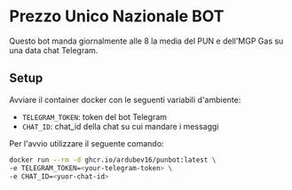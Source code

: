 # Prezzo Unico Nazionale BOT

Questo bot manda giornalmente alle 8 la media del PUN e dell'MGP Gas su una
data chat Telegram.

## Setup

Avviare il container docker con le seguenti variabili d'ambiente:

- `TELEGRAM_TOKEN`: token del bot Telegram
- `CHAT_ID`: chat_id della chat su cui mandare i messaggi

Per l'avvio utilizzare il seguente comando:

```bash
docker run --rm -d ghcr.io/ardubev16/punbot:latest \
-e TELEGRAM_TOKEN=<your-telegram-token> \
-e CHAT_ID=<yuor-chat-id>
```
